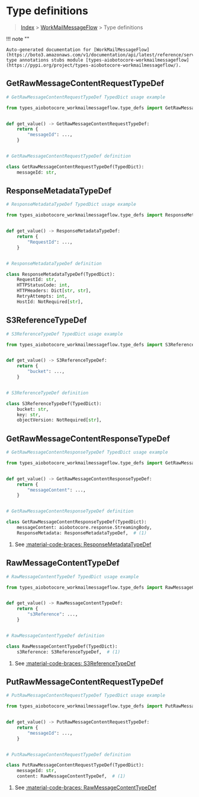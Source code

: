 # Type definitions

> [Index](../README.md) > [WorkMailMessageFlow](./README.md) > Type definitions

!!! note ""

    Auto-generated documentation for [WorkMailMessageFlow](https://boto3.amazonaws.com/v1/documentation/api/latest/reference/services/workmailmessageflow.html#workmailmessageflow)
    type annotations stubs module [types-aiobotocore-workmailmessageflow](https://pypi.org/project/types-aiobotocore-workmailmessageflow/).



## GetRawMessageContentRequestTypeDef

```python
# GetRawMessageContentRequestTypeDef TypedDict usage example

from types_aiobotocore_workmailmessageflow.type_defs import GetRawMessageContentRequestTypeDef


def get_value() -> GetRawMessageContentRequestTypeDef:
    return {
        "messageId": ...,
    }


# GetRawMessageContentRequestTypeDef definition

class GetRawMessageContentRequestTypeDef(TypedDict):
    messageId: str,
```


## ResponseMetadataTypeDef

```python
# ResponseMetadataTypeDef TypedDict usage example

from types_aiobotocore_workmailmessageflow.type_defs import ResponseMetadataTypeDef


def get_value() -> ResponseMetadataTypeDef:
    return {
        "RequestId": ...,
    }


# ResponseMetadataTypeDef definition

class ResponseMetadataTypeDef(TypedDict):
    RequestId: str,
    HTTPStatusCode: int,
    HTTPHeaders: Dict[str, str],
    RetryAttempts: int,
    HostId: NotRequired[str],
```


## S3ReferenceTypeDef

```python
# S3ReferenceTypeDef TypedDict usage example

from types_aiobotocore_workmailmessageflow.type_defs import S3ReferenceTypeDef


def get_value() -> S3ReferenceTypeDef:
    return {
        "bucket": ...,
    }


# S3ReferenceTypeDef definition

class S3ReferenceTypeDef(TypedDict):
    bucket: str,
    key: str,
    objectVersion: NotRequired[str],
```


## GetRawMessageContentResponseTypeDef

```python
# GetRawMessageContentResponseTypeDef TypedDict usage example

from types_aiobotocore_workmailmessageflow.type_defs import GetRawMessageContentResponseTypeDef


def get_value() -> GetRawMessageContentResponseTypeDef:
    return {
        "messageContent": ...,
    }


# GetRawMessageContentResponseTypeDef definition

class GetRawMessageContentResponseTypeDef(TypedDict):
    messageContent: aiobotocore.response.StreamingBody,
    ResponseMetadata: ResponseMetadataTypeDef,  # (1)
```

1. See [:material-code-braces: ResponseMetadataTypeDef](./type_defs.md#responsemetadatatypedef)

## RawMessageContentTypeDef

```python
# RawMessageContentTypeDef TypedDict usage example

from types_aiobotocore_workmailmessageflow.type_defs import RawMessageContentTypeDef


def get_value() -> RawMessageContentTypeDef:
    return {
        "s3Reference": ...,
    }


# RawMessageContentTypeDef definition

class RawMessageContentTypeDef(TypedDict):
    s3Reference: S3ReferenceTypeDef,  # (1)
```

1. See [:material-code-braces: S3ReferenceTypeDef](./type_defs.md#s3referencetypedef)

## PutRawMessageContentRequestTypeDef

```python
# PutRawMessageContentRequestTypeDef TypedDict usage example

from types_aiobotocore_workmailmessageflow.type_defs import PutRawMessageContentRequestTypeDef


def get_value() -> PutRawMessageContentRequestTypeDef:
    return {
        "messageId": ...,
    }


# PutRawMessageContentRequestTypeDef definition

class PutRawMessageContentRequestTypeDef(TypedDict):
    messageId: str,
    content: RawMessageContentTypeDef,  # (1)
```

1. See [:material-code-braces: RawMessageContentTypeDef](./type_defs.md#rawmessagecontenttypedef)

